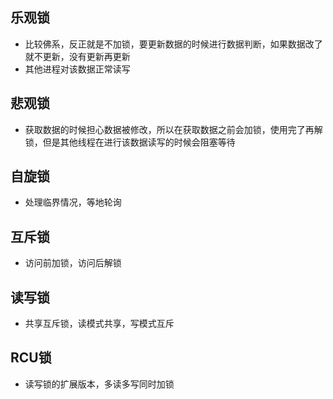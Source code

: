 
## 乐观锁
- 比较佛系，反正就是不加锁，要更新数据的时候进行数据判断，如果数据改了就不更新，没有更新再更新
- 其他进程对该数据正常读写

## 悲观锁
- 获取数据的时候担心数据被修改，所以在获取数据之前会加锁，使用完了再解锁，但是其他线程在进行该数据读写的时候会阻塞等待


## 自旋锁
- 处理临界情况，等地轮询

## 互斥锁
- 访问前加锁，访问后解锁

## 读写锁
- 共享互斥锁，读模式共享，写模式互斥

## RCU锁
- 读写锁的扩展版本，多读多写同时加锁